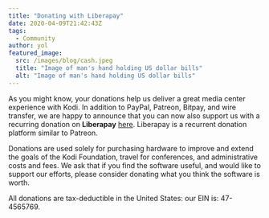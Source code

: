 ```yaml
---
title: "Donating with Liberapay"
date: 2020-04-09T21:42:43Z
tags:
  - Community
author: yol
featured_image:
  src: /images/blog/cash.jpeg
  title: "Image of man's hand holding US dollar bills"
  alt: "Image of man's hand holding US dollar bills"
---
```


As you might know, your donations help us deliver a great media center experience with Kodi. In addition to PayPal, Patreon, Bitpay, and wire transfer, we are happy to announce that you can now also support us with a recurring donation on **Liberapay** [here](https://liberapay.com/teamkodi). Liberapay is a recurrent donation platform similar to Patreon.

Donations are used solely for purchasing hardware to improve and extend the goals of the Kodi Foundation, travel for conferences, and administrative costs and fees. We ask that if you find the software useful, and would like to support our efforts, please consider donating what you think the software is worth.

All donations are tax-deductible in the United States: our EIN is: 47-4565769.

